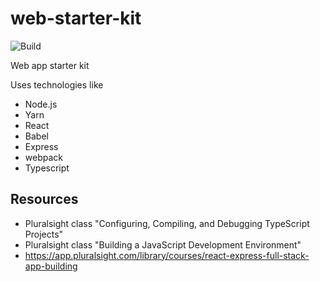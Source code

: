 # web-starter-kit
![Build](https://github.com/josellausas/web-starter-kit/workflows/Build/badge.svg)

Web app starter kit

Uses technologies like
- Node.js
- Yarn
- React
- Babel
- Express
- webpack
- Typescript

## Resources
- Pluralsight class "Configuring, Compiling, and Debugging TypeScript Projects"
- Pluralsight class "Building a JavaScript Development Environment"
- https://app.pluralsight.com/library/courses/react-express-full-stack-app-building
